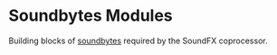 # Soundbytes Modules
Building blocks of [soundbytes](https://github.com/schoeberl/soundbytes) required by the SoundFX coprocessor.
